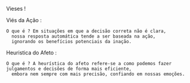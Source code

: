 Vieses !

  Viés da Ação : 
  
    O que é ? Em situações em que a decisão correta não é clara,
      nossa resposta automática tende a ser baseada na ação, 
      ignorando os benefícios potenciais da inação.

  Heuristica do Afeto :

    O que é ? A heurística do afeto refere-se a como podemos fazer julgamentos e decisões de forma mais eficiente,
      embora nem sempre com mais precisão, confiando em nossas emoções.
